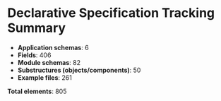 # Declarative Specification Tracking Summary

- **Application schemas**: 6
- **Fields**: 406
- **Module schemas**: 82
- **Substructures (objects/components)**: 50
- **Example files**: 261

**Total elements**: 805
